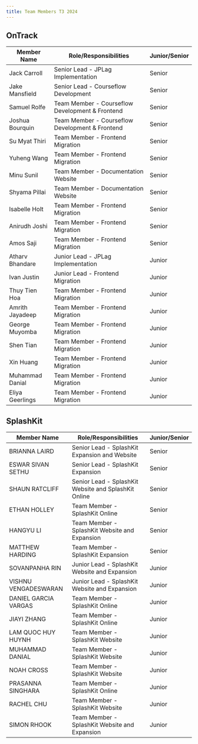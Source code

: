 ```yaml
---
title: Team Members T3 2024
---
```


## OnTrack

| Member Name     | Role/Responsibilities                           | Junior/Senior |
| --------------- | ----------------------------------------------- | ------------- |
| Jack Carroll    | Senior Lead - JPLag Implementation              | Senior        |
| Jake Mansfield  | Senior Lead - Courseflow Development            | Senior        |
| Samuel Rolfe    | Team Member - Courseflow Development & Frontend | Senior        |
| Joshua Bourquin | Team Member - Courseflow Development & Frontend | Senior        |
| Su Myat Thiri   | Team Member - Frontend Migration                | Senior        |
| Yuheng Wang     | Team Member - Frontend Migration                | Senior        |
| Minu Sunil      | Team Member - Documentation Website             | Senior        |
| Shyama Pillai   | Team Member - Documentation Website             | Senior        |
| Isabelle Holt   | Team Member - Frontend Migration                | Senior        |
| Anirudh Joshi   | Team Member - Frontend Migration                | Senior        |
| Amos Saji       | Team Member - Frontend Migration                | Senior        |
| Atharv Bhandare | Junior Lead - JPLag Implementation              | Junior        |
| Ivan Justin     | Junior Lead - Frontend Migration                | Junior        |
| Thuy Tien Hoa   | Team Member - Frontend Migration                | Junior        |
| Amrith Jayadeep | Team Member - Frontend Migration                | Junior        |
| George Muyomba  | Team Member - Frontend Migration                | Junior        |
| Shen Tian       | Team Member - Frontend Migration                | Junior        |
| Xin Huang       | Team Member - Frontend Migration                | Junior        |
| Muhammad Danial | Team Member - Frontend Migration                | Junior        |
| Eliya Geerlings | Team Member - Frontend Migration                | Junior        |

## SplashKit

| Member Name          | Role/Responsibilities                                | Junior/Senior |
| -------------------- | ---------------------------------------------------- | ------------- |
| BRIANNA LAIRD        | Senior Lead - SplashKit Expansion and Website        | Senior        |
| ESWAR SIVAN SETHU    | Senior Lead - SplashKit Expansion                    | Senior        |
| SHAUN RATCLIFF       | Senior Lead - SplashKit Website and SplashKit Online | Senior        |
| ETHAN HOLLEY         | Team Member - SplashKit Online                       | Senior        |
| HANGYU LI            | Team Member - SplashKit Website and Expansion        | Senior        |
| MATTHEW HARDING      | Team Member - SplashKit Expansion                    | Senior        |
| SOVANPANHA RIN       | Junior Lead - SplashKit Website and Expansion        | Junior        |
| VISHNU VENGADESWARAN | Junior Lead - SplashKit Website and Expansion        | Junior        |
| DANIEL GARCIA VARGAS | Team Member - SplashKit Online                       | Junior        |
| JIAYI ZHANG          | Team Member - SplashKit Online                       | Junior        |
| LAM QUOC HUY HUYNH   | Team Member - SplashKit Website                      | Junior        |
| MUHAMMAD DANIAL      | Team Member - SplashKit Website                      | Junior        |
| NOAH CROSS           | Team Member - SplashKit Website                      | Junior        |
| PRASANNA SINGHARA    | Team Member - SplashKit Online                       | Junior        |
| RACHEL CHU           | Team Member - SplashKit Website                      | Junior        |
| SIMON RHOOK          | Team Member - SplashKit Website and Expansion        | Junior        |
